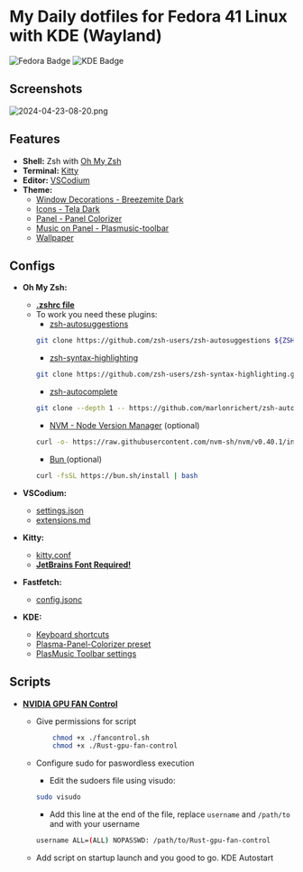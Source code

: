 # My Daily dotfiles for Fedora 41 Linux with KDE (Wayland)

![Fedora Badge](https://img.shields.io/badge/Fedora-51A2DA?logo=fedora&logoColor=fff&style=for-the-badge) 
![KDE Badge](https://img.shields.io/badge/KDE-1D99F3?logo=kde&logoColor=fff&style=for-the-badge)

## Screenshots

![2024-04-23-08-20.png](https://i.postimg.cc/rF3Hj9Jy/Screenshot-20241220-093042.png)

## Features

- **Shell:** Zsh with [Oh My Zsh](https://ohmyz.sh/)
- **Terminal:** [Kitty](https://github.com/kovidgoyal/kitty)
- **Editor:** [VSCodium](https://vscodium.com/)
- **Theme:** 
    - [Window Decorations - Breezemite Dark](https://store.kde.org/p/1169286)
    - [Icons - Tela Dark](https://store.kde.org/p/1279924)
    - [Panel - Panel Colorizer](https://store.kde.org/p/2130967)
    - [Music on Panel - Plasmusic-toolbar](https://store.kde.org/p/2128143)
    - [Wallpaper](https://images.hdqwalls.com/wallpapers/flying-birds-minimal-4k-f4.jpg)

## Configs

- **Oh My Zsh:** 
    - **[.zshrc file](./.zshrc)**
    - To work you need these plugins:
        - [zsh-autosuggestions](https://github.com/zsh-users/zsh-autosuggestions/blob/master/INSTALL.md)
        ```bash
        git clone https://github.com/zsh-users/zsh-autosuggestions ${ZSH_CUSTOM:-~/.oh-my-zsh/custom}/plugins/zsh-autosuggestions
        ```
        - [zsh-syntax-highlighting](https://github.com/zsh-users/zsh-syntax-highlighting/blob/master/INSTALL.md)
        ```bash
        git clone https://github.com/zsh-users/zsh-syntax-highlighting.git ${ZSH_CUSTOM:-~/.oh-my-zsh/custom}/plugins/zsh-syntax-highlighting
        ```
        - [zsh-autocomplete](https://gist.github.com/n1snt/454b879b8f0b7995740ae04c5fb5b7df#install-plugins)
        ```bash
        git clone --depth 1 -- https://github.com/marlonrichert/zsh-autocomplete.git $ZSH_CUSTOM/plugins/zsh-autocomplete
        ```
        - [NVM - Node Version Manager](https://github.com/nvm-sh/nvm?tab=readme-ov-file#installing-and-updating) (optional)
        ```bash
        curl -o- https://raw.githubusercontent.com/nvm-sh/nvm/v0.40.1/install.sh | bash
        ```
        - [Bun ](https://bun.sh/) (optional)
        ```bash
        curl -fsSL https://bun.sh/install | bash
        ```

- **VSCodium:**
    - [settings.json](./codium/settings.json)
    - [extensions.md](./codium/extensions.md)
    
- **Kitty:**
    - [kitty.conf](./kitty/kitty.conf)
    - **[JetBrains Font Required!](https://download-cdn.jetbrains.com/fonts/JetBrainsMono-2.304.zip)**

- **Fastfetch:**
    - [config.jsonc](./fastfetch/config.jsonc)

- **KDE:**
    - [Keyboard shortcuts](./kde/shortcuts/kksrc)
    - [Plasma-Panel-Colorizer preset](./kde/panel-colorizer/howto.md)
    - [PlasMusic Toolbar settings](https://i.postimg.cc/L2KZwPJG/Screenshot-20241220-091348.png)

## Scripts

- **[NVIDIA GPU FAN Control](https://github.com/UnknownSuperficialNight/nvidia-fan-control)** 
    - Give permissions for script
        ```bash
            chmod +x ./fancontrol.sh
            chmod +x ./Rust-gpu-fan-control
        ```
    - Configure sudo for paswordless execution
        - Edit the sudoers file using visudo:
        ```bash
       sudo visudo
       ```

        - Add this line at the end of the file, replace `username` and `/path/to` and  with your username
        ```bash
        username ALL=(ALL) NOPASSWD: /path/to/Rust-gpu-fan-control
        ```

    - Add script on startup launch and you good to go. KDE Autostart
